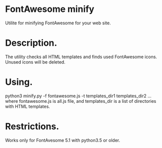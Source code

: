 # FontAwesome minify
Utilite for minifying FontAwesome for your web site.

# Description.
The utility checks all HTML templates and finds used FontAwesome icons. Unused icons will be deleted.

# Using.
python3 minify.py -f fontawesome.js -t templates_dir1 templates_dir2 ...
where fontawesome.js is all.js file, and templates_dir is a list of directories with HTML templates.

# Restrictions.
Works only for FontAvesome 5.1 with python3.5 or older.
